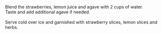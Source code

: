 Blend the strawberries, lemon juice and agave with 2 cups of water.
<br/>
Taste and add additional agave if needed.
<br/>
<br/>
Serve cold over ice and garnished with strawberry slices, lemon slices and herbs.
